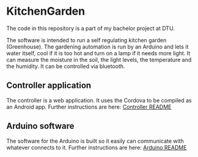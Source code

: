 KitchenGarden
=============

The code in this repository is a part of my bachelor project at DTU.

The software is intended to run a self regulating kitchen garden (Greenhouse).
The gardening automation is run by an Arduino and lets it water itself, cool if it is too hot and turn on a lamp if it needs more light.
It can measure the moisture in the soil, the light levels, the temperature and the humidity.
It can be controlled via bluetooth.

## Controller application
The controller is a web application. It uses the Cordova to be compiled as an Android app.
Further instructions are here: [Controller README](https://github.com/eikooc/KitchenGarden/blob/master/phoneApp/README.md)

## Arduino software
The software for the Arduino is built so it easily can communicate with whatever connects to it.
Further instructions are here: [Arduino README](https://github.com/eikooc/KitchenGarden/tree/master/arduinoApp/README.md)

